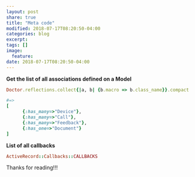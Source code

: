```yaml
---
layout: post
share: true
title: "Meta code"
modified: 2018-07-17T08:20:50-04:00
categories: blog
excerpt:
tags: []
image:
  feature:
date: 2018-07-17T08:20:50-04:00
---
```



**Get the list of all associations defined on a Model**

```ruby
Doctor.reflections.collect{|a, b| {b.macro => b.class_name}}.compact

#=>
[
	  {:has_many=>"Device"}, 
	  {:has_many=>"Call"}, 
	  {:has_many=>"Feedback"}, 
	  {:has_one=>"Document"}
]
```

**List of all callbacks**

```ruby
ActiveRecord::Callbacks::CALLBACKS
```


Thanks for reading!!!
